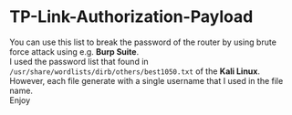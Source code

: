 # TP-Link-Authorization-Payload

You can use this list to break the password of the router by using brute force attack using e.g. <b>Burp Suite</b>.
<br>
I used the password list that found in <code>/usr/share/wordlists/dirb/others/best1050.txt</code> of the <b>Kali Linux</b>. However, each file generate with a single username that I used in the file name.<br>
Enjoy
